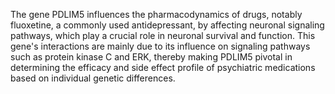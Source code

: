 The gene PDLIM5 influences the pharmacodynamics of drugs, notably fluoxetine, a commonly used antidepressant, by affecting neuronal signaling pathways, which play a crucial role in neuronal survival and function. This gene's interactions are mainly due to its influence on signaling pathways such as protein kinase C and ERK, thereby making PDLIM5 pivotal in determining the efficacy and side effect profile of psychiatric medications based on individual genetic differences.